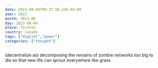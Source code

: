 ```yaml
---
date: 2023-08-04T09:37:50.249-04:00
year: 2023
month: 2023-08
day: 2023-08-04
place: Toronto
country: Canada
tags: ["digital","power"]
categories: ["thought"]
---
```

(decentralize as) decomposing the remains of zombie networks too big to die so that new life can sprout everywhere like grass
